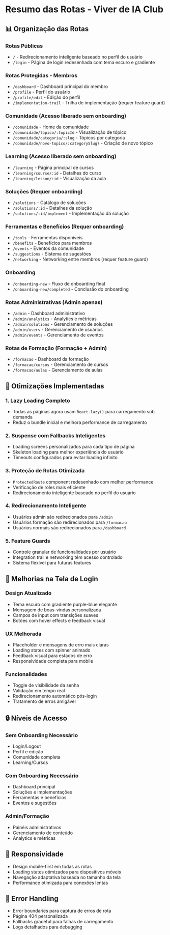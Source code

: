 
# Resumo das Rotas - Viver de IA Club

## 📊 Organização das Rotas

### Rotas Públicas
- `/` - Redirecionamento inteligente baseado no perfil do usuário
- `/login` - Página de login redesenhada com tema escuro e gradiente

### Rotas Protegidas - Membros
- `/dashboard` - Dashboard principal do membro
- `/profile` - Perfil do usuário
- `/profile/edit` - Edição do perfil
- `/implementation-trail` - Trilha de implementação (requer feature guard)

### Comunidade (Acesso liberado sem onboarding)
- `/comunidade` - Home da comunidade
- `/comunidade/topico/:topicId` - Visualização de tópico
- `/comunidade/categoria/:slug` - Tópicos por categoria  
- `/comunidade/novo-topico/:categorySlug?` - Criação de novo tópico

### Learning (Acesso liberado sem onboarding)
- `/learning` - Página principal de cursos
- `/learning/course/:id` - Detalhes do curso
- `/learning/lesson/:id` - Visualização da aula

### Soluções (Requer onboarding)
- `/solutions` - Catálogo de soluções
- `/solutions/:id` - Detalhes da solução
- `/solutions/:id/implement` - Implementação da solução

### Ferramentas e Benefícios (Requer onboarding)
- `/tools` - Ferramentas disponíveis
- `/benefits` - Benefícios para membros
- `/events` - Eventos da comunidade
- `/suggestions` - Sistema de sugestões
- `/networking` - Networking entre membros (requer feature guard)

### Onboarding
- `/onboarding-new` - Fluxo de onboarding final
- `/onboarding-new/completed` - Conclusão do onboarding

### Rotas Administrativas (Admin apenas)
- `/admin` - Dashboard administrativo
- `/admin/analytics` - Analytics e métricas
- `/admin/solutions` - Gerenciamento de soluções
- `/admin/users` - Gerenciamento de usuários
- `/admin/events` - Gerenciamento de eventos

### Rotas de Formação (Formação + Admin)
- `/formacao` - Dashboard da formação
- `/formacao/cursos` - Gerenciamento de cursos
- `/formacao/aulas` - Gerenciamento de aulas

## 🚀 Otimizações Implementadas

### 1. Lazy Loading Completo
- Todas as páginas agora usam `React.lazy()` para carregamento sob demanda
- Reduz o bundle inicial e melhora performance de carregamento

### 2. Suspense com Fallbacks Inteligentes
- Loading screens personalizados para cada tipo de página
- Skeleton loading para melhor experiência do usuário
- Timeouts configurados para evitar loading infinito

### 3. Proteção de Rotas Otimizada
- `ProtectedRoute` component redesenhado com melhor performance
- Verificação de roles mais eficiente
- Redirecionamento inteligente baseado no perfil do usuário

### 4. Redirecionamento Inteligente
- Usuários admin são redirecionados para `/admin`
- Usuários formação são redirecionados para `/formacao`
- Usuários normais são redirecionados para `/dashboard`

### 5. Feature Guards
- Controle granular de funcionalidades por usuário
- Integration trail e networking têm acesso controlado
- Sistema flexível para futuras features

## 🎨 Melhorias na Tela de Login

### Design Atualizado
- Tema escuro com gradiente purple-blue elegante
- Mensagem de boas-vindas personalizada
- Campos de input com transições suaves
- Botões com hover effects e feedback visual

### UX Melhorada
- Placeholder e mensagens de erro mais claras
- Loading states com spinner animado
- Feedback visual para estados de erro
- Responsividade completa para mobile

### Funcionalidades
- Toggle de visibilidade da senha
- Validação em tempo real
- Redirecionamento automático pós-login
- Tratamento de erros amigável

## 🔒 Níveis de Acesso

### Sem Onboarding Necessário
- Login/Logout
- Perfil e edição
- Comunidade completa
- Learning/Cursos

### Com Onboarding Necessário  
- Dashboard principal
- Soluções e implementações
- Ferramentas e benefícios
- Eventos e sugestões

### Admin/Formação
- Painéis administrativos
- Gerenciamento de conteúdo
- Analytics e métricas

## 📱 Responsividade

- Design mobile-first em todas as rotas
- Loading states otimizados para dispositivos móveis
- Navegação adaptativa baseada no tamanho da tela
- Performance otimizada para conexões lentas

## 🔧 Error Handling

- Error boundaries para captura de erros de rota
- Página 404 personalizada
- Fallbacks graceful para falhas de carregamento
- Logs detalhados para debugging
